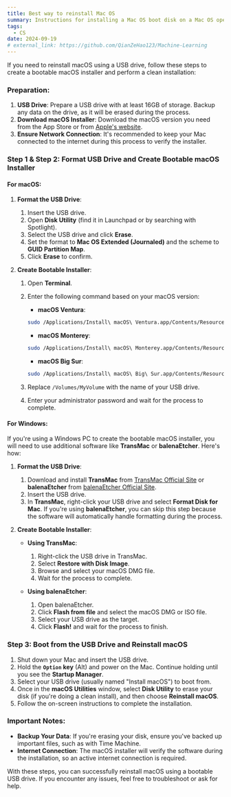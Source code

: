 ```yaml
---
title: Best way to reinstall Mac OS
summary: Instructions for installing a Mac OS boot disk on a Mac OS operating system or on a Windows operating system in an intel-chip MacBook.
tags:
  - CS
date: 2024-09-19
# external_link: https://github.com/QianZeHao123/Machine-Learning
---
```


If you need to reinstall macOS using a USB drive, follow these steps to create a bootable macOS installer and perform a clean installation:

### Preparation:
1. **USB Drive**: Prepare a USB drive with at least 16GB of storage. Backup any data on the drive, as it will be erased during the process.
2. **Download macOS Installer**: Download the macOS version you need from the App Store or from [Apple's website](https://support.apple.com/en-us/HT211683).
3. **Ensure Network Connection**: It's recommended to keep your Mac connected to the internet during this process to verify the installer.

### Step 1 & Step 2: Format USB Drive and Create Bootable macOS Installer

#### For macOS:
1. **Format the USB Drive**:
   1. Insert the USB drive.
   2. Open **Disk Utility** (find it in Launchpad or by searching with Spotlight).
   3. Select the USB drive and click **Erase**.
   4. Set the format to **Mac OS Extended (Journaled)** and the scheme to **GUID Partition Map**.
   5. Click **Erase** to confirm.

2. **Create Bootable Installer**:
   1. Open **Terminal**.
   2. Enter the following command based on your macOS version:
   
      - **macOS Ventura**:
      ```bash
      sudo /Applications/Install\ macOS\ Ventura.app/Contents/Resources/createinstallmedia --volume /Volumes/MyVolume
      ```
      - **macOS Monterey**:
      ```bash
      sudo /Applications/Install\ macOS\ Monterey.app/Contents/Resources/createinstallmedia --volume /Volumes/MyVolume
      ```
      - **macOS Big Sur**:
      ```bash
      sudo /Applications/Install\ macOS\ Big\ Sur.app/Contents/Resources/createinstallmedia --volume /Volumes/MyVolume
      ```

   3. Replace `/Volumes/MyVolume` with the name of your USB drive.
   4. Enter your administrator password and wait for the process to complete.

#### For Windows:
If you're using a Windows PC to create the bootable macOS installer, you will need to use additional software like **TransMac** or **balenaEtcher**. Here's how:

1. **Format the USB Drive**:
   1. Download and install **TransMac** from [TransMac Official Site](https://www.acutesystems.com/scrtm.htm) or **balenaEtcher** from [balenaEtcher Official Site](https://www.balena.io/etcher/).
   2. Insert the USB drive.
   3. In **TransMac**, right-click your USB drive and select **Format Disk for Mac**. If you're using **balenaEtcher**, you can skip this step because the software will automatically handle formatting during the process.

2. **Create Bootable Installer**:
   - **Using TransMac**:
     1. Right-click the USB drive in TransMac.
     2. Select **Restore with Disk Image**.
     3. Browse and select your macOS DMG file.
     4. Wait for the process to complete.
   
   - **Using balenaEtcher**:
     1. Open balenaEtcher.
     2. Click **Flash from file** and select the macOS DMG or ISO file.
     3. Select your USB drive as the target.
     4. Click **Flash!** and wait for the process to finish.

### Step 3: Boot from the USB Drive and Reinstall macOS
1. Shut down your Mac and insert the USB drive.
2. Hold the **`Option` key** (Alt) and power on the Mac. Continue holding until you see the **Startup Manager**.
3. Select your USB drive (usually named "Install macOS") to boot from.
4. Once in the **macOS Utilities** window, select **Disk Utility** to erase your disk (if you're doing a clean install), and then choose **Reinstall macOS**.
5. Follow the on-screen instructions to complete the installation.

### Important Notes:
- **Backup Your Data**: If you're erasing your disk, ensure you've backed up important files, such as with Time Machine.
- **Internet Connection**: The macOS installer will verify the software during the installation, so an active internet connection is required.

With these steps, you can successfully reinstall macOS using a bootable USB drive. If you encounter any issues, feel free to troubleshoot or ask for help.
